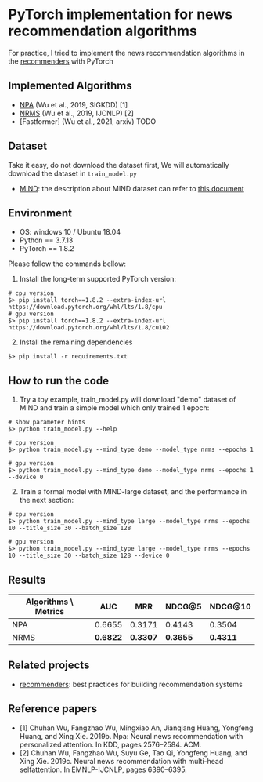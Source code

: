 # PyTorch implementation for news recommendation algorithms

For practice, I tried to implement the news recommendation algorithms in the [recommenders] with PyTorch


## Implemented Algorithms
- [NPA] (Wu et al., 2019, SIGKDD) [1]
- [NRMS] (Wu et al., 2019, IJCNLP) [2]
- [Fastformer] (Wu et al., 2021, arxiv)  TODO


## Dataset
Take it easy, do not download the dataset first, We will automatically download the dataset in `train_model.py`
- [MIND]: the description about MIND dataset can refer to [this document](https://github.com/msnews/msnews.github.io/blob/master/assets/doc/introduction.md)


## Environment
- OS: windows 10 / Ubuntu 18.04
- Python == 3.7.13
- PyTorch == 1.8.2

Please follow the commands bellow:
1. Install the long-term supported PyTorch version:
```commandline
# cpu version
$> pip install torch==1.8.2 --extra-index-url https://download.pytorch.org/whl/lts/1.8/cpu
# gpu version
$> pip install torch==1.8.2 --extra-index-url https://download.pytorch.org/whl/lts/1.8/cu102
```
2. Install the remaining dependencies
```commandline
$> pip install -r requirements.txt
```

## How to run the code
1. Try a toy example, train_model.py will download "demo" dataset of MIND and train a simple model which only trained 1 epoch:
```commandline
# show parameter hints
$> python train_model.py --help

# cpu version
$> python train_model.py --mind_type demo --model_type nrms --epochs 1

# gpu version
$> python train_model.py --mind_type demo --model_type nrms --epochs 1 --device 0
```


2. Train a formal model with MIND-large dataset, and the performance in the next section:
```commandline
# cpu version
$> python train_model.py --mind_type large --model_type nrms --epochs 10 --title_size 30 --batch_size 128

# gpu version
$> python train_model.py --mind_type large --model_type nrms --epochs 10 --title_size 30 --batch_size 128 --device 0
```
## Results
| Algorithms \ Metrics | AUC        | MRR        | NDCG@5     | NDCG@10    |
|----------------------|------------|------------|------------|------------|
| NPA                  | 0.6655     | 0.3171     | 0.4143     | 0.3504     |
| NRMS                 | **0.6822** | **0.3307** | **0.3655** | **0.4311** |

## Related projects
- [recommenders]: best practices for building recommendation systems

## Reference papers
- [1] Chuhan Wu, Fangzhao Wu, Mingxiao An, Jianqiang Huang, Yongfeng Huang, and Xing Xie. 2019b. Npa: Neural news recommendation with personalized attention. In KDD, pages 2576–2584. ACM.
- [2] Chuhan Wu, Fangzhao Wu, Suyu Ge, Tao Qi, Yongfeng Huang, and Xing Xie. 2019c. Neural news recommendation with multi-head selfattention. In EMNLP-IJCNLP, pages 6390–6395.

[recommenders]: https://github.com/microsoft/recommenders/tree/b704c420ee20b67a9d756ddbfdf5c9afd04b576b
[NPA]: https://arxiv.org/pdf/1907.05559.pdf
[NRMS]: https://aclanthology.org/D19-1671.pdf
[MIND]: https://msnews.github.io/